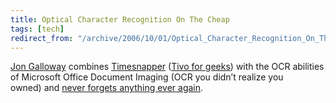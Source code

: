 ```yaml
---
title: Optical Character Recognition On The Cheap
tags: [tech]
redirect_from: "/archive/2006/10/01/Optical_Character_Recognition_On_The_Cheap.aspx/"
---
```


[Jon
Galloway](http://weblogs.asp.net/jgalloway/ "JonGalloway.ToString()")
combines [Timesnapper](http://timesnapper.com/ "Timesnapper") ([Tivo for
geeks](http://weblogs.asp.net/jgalloway/archive/2006/09/11/_5B00_tool_5D00_-TimeSnapper-_2D00_-Never-lose-work-again.aspx "Never Lose Work Again"))
with the OCR abilities of Microsoft Office Document Imaging (OCR you
didn’t realize you owned) and [never forgets anything ever
again](http://weblogs.asp.net/jgalloway/archive/2006/10/01/Free-OCR-software_3F00_-You-may-already-have-it_2E002E002E00_.aspx "Free OCR Software").



